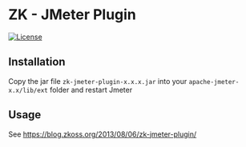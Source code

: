 # ZK - JMeter Plugin
[![License](https://img.shields.io/badge/License-Apache%202.0-blue.svg)](https://opensource.org/licenses/Apache-2.0)

## Installation

Copy the jar file `zk-jmeter-plugin-x.x.x.jar` into your `apache-jmeter-x.x/lib/ext` folder and restart Jmeter

## Usage

See https://blog.zkoss.org/2013/08/06/zk-jmeter-plugin/
